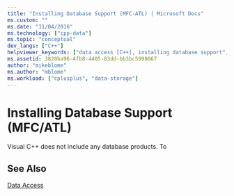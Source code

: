 ```yaml
---
title: "Installing Database Support (MFC-ATL) | Microsoft Docs"
ms.custom: ""
ms.date: "11/04/2016"
ms.technology: ["cpp-data"]
ms.topic: "conceptual"
dev_langs: ["C++"]
helpviewer_keywords: ["data access [C++], installing database support", "installing database support", "ATL [C++], database support", "databases [C++], installing database support"]
ms.assetid: 3820ba96-4fb8-4405-83dd-bb3bc5998667
author: "mikeblome"
ms.author: "mblome"
ms.workload: ["cplusplus", "data-storage"]
---
```

# Installing Database Support (MFC/ATL)
Visual C++ does not include any database products. To  
  
 
## See Also  
 [Data Access](data-access-in-cpp.md)